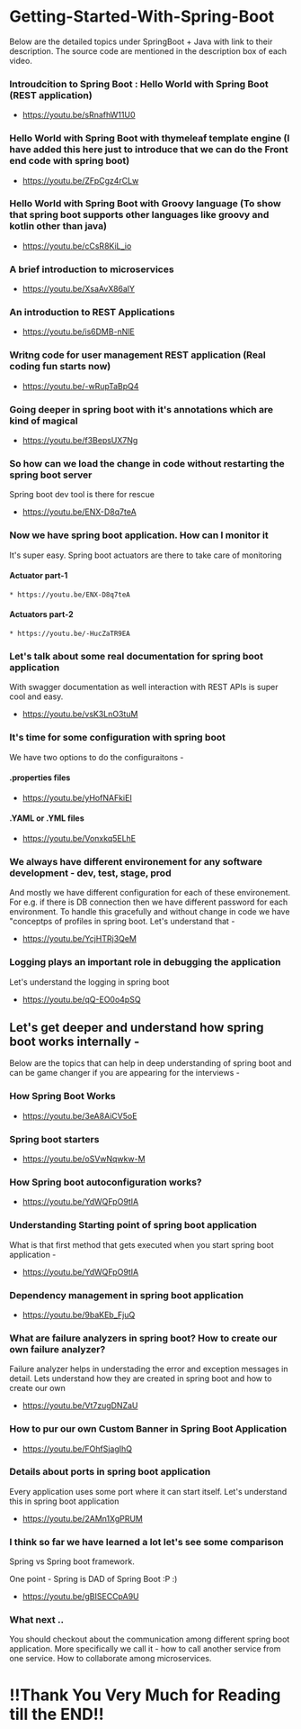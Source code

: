 # Getting-Started-With-Spring-Boot

Below are the detailed topics under SpringBoot + Java with link to their description. The source code are mentioned in the description box of each video.

### Introudcition to Spring Boot : Hello World with Spring Boot (REST application)

* https://youtu.be/sRnafhW11U0

### Hello World with Spring Boot with thymeleaf template engine (I have added this here just to introduce that we can do the Front end code with spring boot)

* https://youtu.be/ZFpCgz4rCLw

### Hello World with Spring Boot with Groovy language (To show that spring boot supports other languages like groovy and kotlin other than java)

* https://youtu.be/cCsR8KiL_io

### A brief introduction to microservices

* https://youtu.be/XsaAvX86alY

### An introduction to REST Applications

* https://youtu.be/is6DMB-nNlE

### Writng code for user management REST application (Real coding fun starts now)

* https://youtu.be/-wRupTaBpQ4

### Going deeper in spring boot with it's annotations which are kind of magical

* https://youtu.be/f3BepsUX7Ng

### So how can we load the change in code without restarting the spring boot server

Spring boot dev tool is there for rescue

* https://youtu.be/ENX-D8q7teA

### Now we have spring boot application. How can I monitor it

It's super easy. Spring boot actuators are there to take care of monitoring

  #### Actuator part-1

    * https://youtu.be/ENX-D8q7teA

  #### Actuators part-2

    * https://youtu.be/-HucZaTR9EA

### Let's talk about some real documentation for spring boot application

With swagger documentation as well interaction with REST APIs is super cool and easy.

* https://youtu.be/vsK3LnO3tuM

### It's time for some configuration with spring boot

We have two options to do the configuraitons -

#### .properties files

* https://youtu.be/yHofNAFkiEI

#### .YAML or .YML files

* https://youtu.be/Vonxkq5ELhE

### We always have different environement for any software development - dev, test, stage, prod

And mostly we have different configuration for each of these environement. For e.g. if there is DB connection then we have different password for each environment.
To handle this gracefully and without change in code we have "conceptps of profiles in spring boot. Let's understand that - 

* https://youtu.be/YcjHTRj3QeM

### Logging plays an important role in debugging the application

Let's understand the logging in spring boot 

* https://youtu.be/qQ-EO0o4pSQ

## Let's get deeper and understand how spring boot works internally - 

Below are the topics that can help in deep understanding of spring boot and can be game changer if you are appearing for the interviews - 
### How Spring Boot Works

* https://youtu.be/3eA8AiCV5oE

### Spring boot starters

* https://youtu.be/oSVwNqwkw-M

### How Spring boot autoconfiguration works?

* https://youtu.be/YdWQFpO9tIA

### Understanding Starting point of spring boot application

What is that first method that gets executed when you start spring boot application - 

* https://youtu.be/YdWQFpO9tIA

### Dependency management in spring boot application

* https://youtu.be/9baKEb_FjuQ

### What are failure analyzers in spring boot? How to create our own failure analyzer?

Failure analyzer helps in understading the error and exception messages in detail. Lets understand how they are created in spring boot and how to create our own

* https://youtu.be/Vt7zugDNZaU

###  How to pur our own Custom Banner in Spring Boot Application

* https://youtu.be/FOhfSjagIhQ

###  Details about ports in spring boot application

Every application uses some port where it can start itself. Let's understand this in spring boot application

* https://youtu.be/2AMn1XgPRUM

###  I think so far we have learned a lot let's see some comparison

Spring vs Spring boot framework.

One point - Spring is DAD of Spring Boot :P  :)

* https://youtu.be/gBISECCpA9U


### What next ..

You should checkout about the communication among different spring boot application. More specifically we call it - how to call another service from one service. How to collaborate among microservices.

# !!Thank You Very Much for Reading till the END!!



